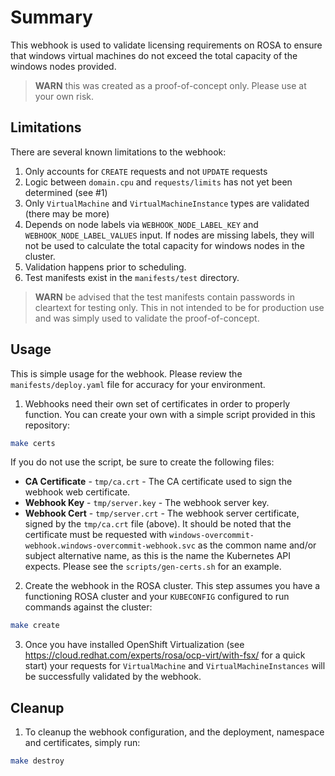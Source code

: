 # Summary

This webhook is used to validate licensing requirements on ROSA to ensure that windows virtual machines
do not exceed the total capacity of the windows nodes provided.

> **WARN** this was created as a proof-of-concept only.  Please use at your own risk.


## Limitations

There are several known limitations to the webhook:

1. Only accounts for `CREATE` requests and not `UPDATE` requests
2. Logic between `domain.cpu` and `requests/limits` has not yet been determined (see #1)
3. Only `VirtualMachine` and `VirtualMachineInstance` types are validated (there may be more)
4. Depends on node labels via `WEBHOOK_NODE_LABEL_KEY` and `WEBHOOK_NODE_LABEL_VALUES` input.  If nodes are 
missing labels, they will not be used to calculate the total capacity for windows nodes in the cluster.
5. Validation happens prior to scheduling.
6. Test manifests exist in the `manifests/test` directory.

> **WARN** be advised that the test manifests contain passwords in cleartext for testing only.  This in not
> intended to be for production use and was simply used to validate the proof-of-concept.


## Usage

This is simple usage for the webhook.  Please review the `manifests/deploy.yaml` file for accuracy for your
environment.

1. Webhooks need their own set of certificates in order to properly function.  You can create your own with a simple
script provided in this repository:

```bash
make certs
```

If you do not use the script, be sure to create the following files:

* **CA Certificate** - `tmp/ca.crt` - The CA certificate used to sign the webhook web certificate.
* **Webhook Key** - `tmp/server.key` - The webhook server key.
* **Webhook Cert** - `tmp/server.crt` - The webhook server certificate, signed by the `tmp/ca.crt` file (above).  It 
should be noted that the certificate must be requested with `windows-overcommit-webhook.windows-overcommit-webhook.svc`
as the common name and/or subject alternative name, as this is the name the Kubernetes API expects.  Please see 
the `scripts/gen-certs.sh` for an example.


2. Create the webhook in the ROSA cluster.  This step assumes you have a functioning ROSA cluster and your 
`KUBECONFIG` configured to run commands against the cluster:

```bash
make create
```


3. Once you have installed OpenShift Virtualization (see https://cloud.redhat.com/experts/rosa/ocp-virt/with-fsx/
for a quick start) your requests for `VirtualMachine` and `VirtualMachineInstances` will be successfully validated
by the webhook.


## Cleanup

1. To cleanup the webhook configuration, and the deployment, namespace and certificates, simply run:

```bash
make destroy
```
